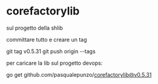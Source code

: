 # corefactorylib

sul progetto della shlib

committare tutto e creare un tag

git tag v0.5.31
git push origin --tags

per caricare la lib sul progetto devops:

go get github.com/pasqualepunzo/corefactorylib@v0.5.31
